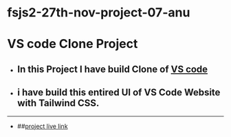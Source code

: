 # fsjs2-27th-nov-project-07-anu
# VS code Clone Project
- ## In this Project I have build Clone of [VS code ]()
- ## i have build this entired UI of VS Code Website with Tailwind CSS.
---
- ##[project live link]()
